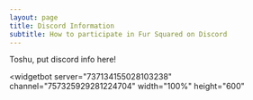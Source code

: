```yaml
---
layout: page
title: Discord Information
subtitle: How to participate in Fur Squared on Discord
---
```


Toshu, put discord info here!

<widgetbot
  server="737134155028103238"
  channel="757325929281224704"
  width="100%"
  height="600"
></widgetbot>
<script src="https://cdn.jsdelivr.net/npm/@widgetbot/html-embed"></script>